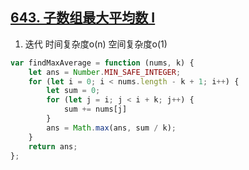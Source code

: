 ## [643. 子数组最大平均数 I](https://leetcode.cn/problems/maximum-average-subarray-i/)

1. 迭代 时间复杂度o(n) 空间复杂度o(1)
```js
var findMaxAverage = function (nums, k) {
    let ans = Number.MIN_SAFE_INTEGER;
    for (let i = 0; i < nums.length - k + 1; i++) {
        let sum = 0;
        for (let j = i; j < i + k; j++) {
            sum += nums[j]
        }
        ans = Math.max(ans, sum / k);
    }
    return ans;
};
```